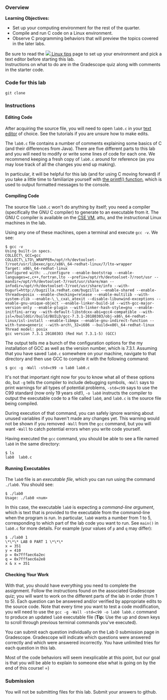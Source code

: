 ### Overview

**Learning Objectives:**

*   Set up your computing environment for the rest of the quarter.
*   Compile and run C code on a Linux environment.
*   Observe C programming behaviors that will preview the topics covered in the later labs.

Be sure to read the [ ![](../images/icon_txt.png) Linux tips](../linux/) page to set up your environment and pick a text editor before starting this lab.  
Instructions on what to do are in the Gradescope quiz along with comments in the starter code.

  

### Code for this lab


```
git clone
```
  

### Instructions

  

#### Editing Code

After acquiring the source file, you will need to open `lab0.c` in your [text editor](../linux/#edit) of choice. See the tutorials if you are unsure how to make edits.

The `lab0.c` file contains a number of comments explaining some basics of C (and their differences from Java). There are five different parts to this lab and you will need to modify or write some lines of code for each one. We recommend keeping a fresh copy of `lab0.c` around for reference (as you may lose track of all the changes you end up making).

In particular, it will be helpful for this lab (and for using C moving forward) if you take a little time to familiarize yourself with [the printf() function](http://www.cplusplus.com/reference/cstdio/printf/), which is used to output formatted messages to the console.

  

#### Compiling Code

The source file `lab0.c` won't do anything by itself; you need a compiler (specifically the GNU C compiler) to generate to an executable from it. The GNU C compiler is available on the [CSE VM](https://www.cs.washington.edu/lab/vms), attu, and the instructional Linux machines in the lab.

Using any one of these machines, open a terminal and execute `gcc -v`. We see:

```
$ gcc -v
Using built-in specs.
COLLECT\_GCC=gcc
COLLECT\_LTO\_WRAPPER=/opt/rh/devtoolset-7/root/usr/libexec/gcc/x86\_64-redhat-linux/7/lto-wrapper
Target: x86\_64-redhat-linux
Configured with: ../configure --enable-bootstrap --enable-languages=c,c++,fortran,lto --prefix=/opt/rh/devtoolset-7/root/usr --mandir=/opt/rh/devtoolset-7/root/usr/share/man --infodir=/opt/rh/devtoolset-7/root/usr/share/info --with-bugurl=http://bugzilla.redhat.com/bugzilla --enable-shared --enable-threads=posix --enable-checking=release --enable-multilib --with-system-zlib --enable-\_\_cxa\_atexit --disable-libunwind-exceptions --enable-gnu-unique-object --enable-linker-build-id --with-gcc-major-version-only --enable-plugin --with-linker-hash-style=gnu --enable-initfini-array --with-default-libstdcxx-abi=gcc4-compatible --with-isl=/builddir/build/BUILD/gcc-7.3.1-20180303/obj-x86\_64-redhat-linux/isl-install --enable-libmpx --enable-gnu-indirect-function --with-tune=generic --with-arch\_32=i686 --build=x86\_64-redhat-linux
Thread model: posix
gcc version 7.3.1 20180303 (Red Hat 7.3.1-5) (GCC)
```
The output tells me a bunch of the configuration options for the my installation of GCC as well as the version number, which is 7.3.1. Assuming that you have saved `lab0.c` somewhere on your machine, navigate to that directory and then use GCC to compile it with the following command:

```
$ gcc -g -Wall -std=c99 -o lab0 lab0.c
```

It's not that important right now for you to know what all of these options do, but `-g` tells the compiler to include debugging symbols, `-Wall` says to print warnings for all types of potential problems, `-std=c99` says to use the C99 standard (now only 19 years old!), `-o lab0` instructs the compiler to output the executable code to a file called `lab0`, and `lab0.c` is the source file being compiled.

During execution of that command, you can safely ignore warning about unused variables if you haven't made any changes yet. This warning would not be shown if you removed `-Wall` from the `gcc` command, but you will want `-Wall` to catch potential errors when you write code yourself.

Having executed the `gcc` command, you should be able to see a file named `lab0` in the same directory:

```
$ ls
lab0  lab0.c
```
  

#### Running Executables

The `lab0` file is an _executable file_, which you can run using the command `./lab0`. You should see:

```
$ ./lab0
Usage: ./lab0 <num>
```

In this case, the executable `lab0` is expecting a _command-line argument_, which is text that is provided to the executable from the command-line when the program is run. In particular, `lab0` wants a number from 1 to 5, corresponding to which part of the lab code you want to run. See `main()` in `lab0.c` for more details. For example (your values of `p` and `q` may differ):

```
$ ./lab0 1
\*\*\* LAB 0 PART 1 \*\*\*
x = 351
y = 410
p = 0x7fffaec6a2ec
q = 0x7fffaec6a2e8
x & x = 351
```
  

#### Checking Your Work

With that, you should have everything you need to complete the assignment. Follow the instructions found on the associated Gradescope quiz; you will want to work on the different parts of the lab in order (from 1 to 5). Each question can be answered and/or verified by appropriate edits to the source code. Note that every time you want to test a code modification, you will need to use the `gcc -g -Wall -std=c99 -o lab0 lab0.c` command to produce an updated `lab0` executable file (**Tip:** Use the up and down keys to scroll through previous terminal commands you've executed).

You can submit each question individually on the Lab 0 submission page in Gradescope. Gradescope will indicate which questions were answered correctly and which were answered incorrectly. You have unlimited tries for each question in this lab.

Most of the code behaviors will seem inexplicable at this point, but our goal is that you will be able to explain to someone else what is going on by the end of this course! =)

  

### Submission

You will not be submitting files for this lab. Submit your answers to github.

